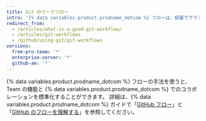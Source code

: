 ```yaml
---
title: Git のワークフロー
intro: '{% data variables.product.prodname_dotcom %} フローは、軽量でブランチベースのワークフローで、規則的にデプロイされる Team とプロジェクトをサポートしています。'
redirect_from:
  - /articles/what-is-a-good-git-workflow/
  - /articles/git-workflows
  - /github/using-git/git-workflows
versions:
  free-pro-team: '*'
  enterprise-server: '*'
  github-ae: '*'
---
```

{% data variables.product.prodname_dotcom %} フローの手法を使うと、Team の機能と {% data variables.product.prodname_dotcom %} でのコラボレーションを標準化することができます。 詳細は、{% data variables.product.prodname_dotcom %} ガイドで「[GitHub フロー](/github/collaborating-with-issues-and-pull-requests/github-flow)」と「[GitHub のフローを理解する](http://guides.github.com/overviews/flow/)」を参照してください。
